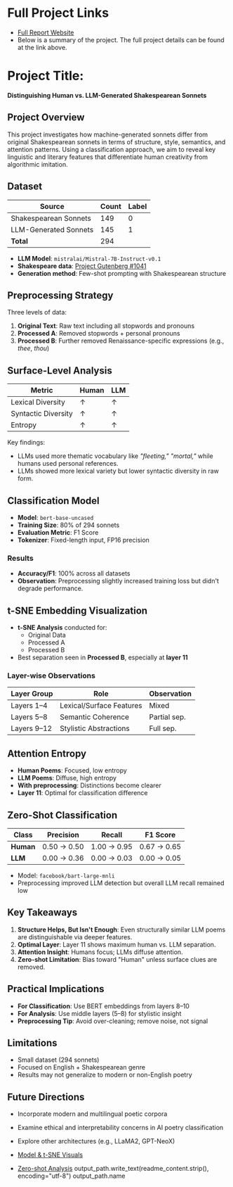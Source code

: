 # Full Project Links

-  [Full Report Website](https://kang88kang88.wixsite.com/dh205kjy)
-  Below is a summary of the project. The full project details can be found at the link above.

# Project Title:  
**Distinguishing Human vs. LLM-Generated Shakespearean Sonnets**

## Project Overview  
This project investigates how machine-generated sonnets differ from original Shakespearean sonnets in terms of structure, style, semantics, and attention patterns. Using a classification approach, we aim to reveal key linguistic and literary features that differentiate human creativity from algorithmic imitation.

## Dataset

| Source                 | Count | Label |
|------------------------|-------|-------|
| Shakespearean Sonnets | 149   | 0     |
| LLM-Generated Sonnets | 145   | 1     |
| **Total**              | 294   |       |

- **LLM Model**: `mistralai/Mistral-7B-Instruct-v0.1`
- **Shakespeare data**: [Project Gutenberg #1041](https://www.gutenberg.org/ebooks/1041)
- **Generation method**: Few-shot prompting with Shakespearean structure

## Preprocessing Strategy

Three levels of data:
1. **Original Text**: Raw text including all stopwords and pronouns
2. **Processed A**: Removed stopwords + personal pronouns
3. **Processed B**: Further removed Renaissance-specific expressions (e.g., *thee*, *thou*)

## Surface-Level Analysis

| Metric               | Human | LLM   |
|----------------------|-------|-------|
| Lexical Diversity    | ↑     | ↑     |
| Syntactic Diversity  | ↑     | ↑     |
| Entropy              | ↑     | ↑     |

Key findings:
- LLMs used more thematic vocabulary like *"fleeting," "mortal,"* while humans used personal references.
- LLMs showed more lexical variety but lower syntactic diversity in raw form.

## Classification Model

- **Model**: `bert-base-uncased`
- **Training Size**: 80% of 294 sonnets
- **Evaluation Metric**: F1 Score
- **Tokenizer**: Fixed-length input, FP16 precision

### Results
- **Accuracy/F1**: 100% across all datasets
- **Observation**: Preprocessing slightly increased training loss but didn't degrade performance.

## t-SNE Embedding Visualization

- **t-SNE Analysis** conducted for:
  - Original Data
  - Processed A
  - Processed B
- Best separation seen in **Processed B**, especially at **layer 11**

### Layer-wise Observations

| Layer Group  | Role                                 | Observation |
|--------------|--------------------------------------|-------------|
| Layers 1–4   | Lexical/Surface Features             | Mixed       |
| Layers 5–8   | Semantic Coherence                   | Partial sep.|
| Layers 9–12  | Stylistic Abstractions               | Full sep.   |

## Attention Entropy

- **Human Poems**: Focused, low entropy
- **LLM Poems**: Diffuse, high entropy
- **With preprocessing**: Distinctions become clearer
- **Layer 11**: Optimal for classification difference

## Zero-Shot Classification

| Class      | Precision | Recall | F1 Score |
|------------|-----------|--------|----------|
| **Human**  | 0.50 → 0.50 | 1.00 → 0.95 | 0.67 → 0.65 |
| **LLM**    | 0.00 → 0.36 | 0.00 → 0.03 | 0.00 → 0.05 |

- Model: `facebook/bart-large-mnli`
- Preprocessing improved LLM detection but overall LLM recall remained low

## Key Takeaways

1. **Structure Helps, But Isn't Enough**: Even structurally similar LLM poems are distinguishable via deeper features.
2. **Optimal Layer**: Layer 11 shows maximum human vs. LLM separation.
3. **Attention Insight**: Humans focus; LLMs diffuse attention.
4. **Zero-shot Limitation**: Bias toward "Human" unless surface clues are removed.

##  Practical Implications

- **For Classification**: Use BERT embeddings from layers 8–10
- **For Analysis**: Use middle layers (5–8) for stylistic insight
- **Preprocessing Tip**: Avoid over-cleaning; remove noise, not signal

##  Limitations

- Small dataset (294 sonnets)
- Focused on English + Shakespearean genre
- Results may not generalize to modern or non-English poetry

## Future Directions

- Incorporate modern and multilingual poetic corpora
- Examine ethical and interpretability concerns in AI poetry classification
- Explore other architectures (e.g., LLaMA2, GPT-NeoX)


-  [Model & t-SNE Visuals](https://kang88kang88.wixsite.com/dh205kjy/enbedding)
-  [Zero-shot Analysis](https://kang88kang88.wixsite.com/dh205kjy/zreoshot)
output_path.write_text(readme_content.strip(), encoding="utf-8")
output_path.name
